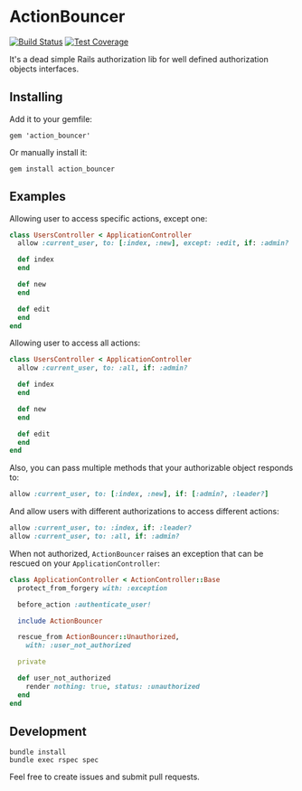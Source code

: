 # ActionBouncer

[![Build Status](https://travis-ci.org/oswaldoferreira/action_bouncer.svg?branch=master)](https://travis-ci.org/oswaldoferreira/action_bouncer)
[![Test Coverage](https://codeclimate.com/github/oswaldoferreira/action_bouncer/badges/coverage.svg)](https://codeclimate.com/github/oswaldoferreira/action_bouncer/coverage)

It's a dead simple Rails authorization lib for well defined authorization objects interfaces.

## Installing

Add it to your gemfile:

`gem 'action_bouncer'`

Or manually install it:

`gem install action_bouncer`

## Examples

Allowing user to access specific actions, except one:

```ruby
class UsersController < ApplicationController
  allow :current_user, to: [:index, :new], except: :edit, if: :admin?

  def index
  end

  def new
  end

  def edit
  end
end
```

Allowing user to access all actions:

```ruby
class UsersController < ApplicationController
  allow :current_user, to: :all, if: :admin?

  def index
  end

  def new
  end

  def edit
  end
end
```

Also, you can pass multiple methods that your authorizable object responds to:

```ruby
allow :current_user, to: [:index, :new], if: [:admin?, :leader?]
```

And allow users with different authorizations to access different actions:

```ruby
allow :current_user, to: :index, if: :leader?
allow :current_user, to: :all, if: :admin?
```

When not authorized, `ActionBouncer` raises an exception that can be rescued on your `ApplicationController`:

```ruby
class ApplicationController < ActionController::Base
  protect_from_forgery with: :exception

  before_action :authenticate_user!

  include ActionBouncer

  rescue_from ActionBouncer::Unauthorized,
    with: :user_not_authorized

  private

  def user_not_authorized
    render nothing: true, status: :unauthorized
  end
end
```

## Development

```
bundle install
bundle exec rspec spec
```

Feel free to create issues and submit pull requests.
